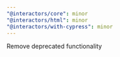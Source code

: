 ```yaml
---
"@interactors/core": minor
"@interactors/html": minor
"@interactors/with-cypress": minor
---
```


Remove deprecated functionality
